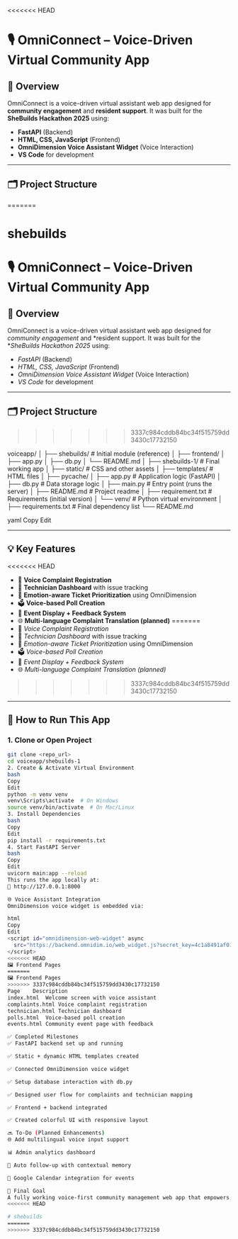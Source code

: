 <<<<<<< HEAD
# 🎙️ OmniConnect – Voice-Driven Virtual Community App

## 🚀 Overview

OmniConnect is a voice-driven virtual assistant web app designed for **community engagement** and **resident support**. It was built for the **SheBuilds Hackathon 2025** using:

- **FastAPI** (Backend)
- **HTML, CSS, JavaScript** (Frontend)
- **OmniDimension Voice Assistant Widget** (Voice Interaction)
- **VS Code** for development

---

## 🗂️ Project Structure
=======
# shebuilds
# 🎙 OmniConnect – Voice-Driven Virtual Community App

## 🚀 Overview

OmniConnect is a voice-driven virtual assistant web app designed for *community engagement* and *resident support. It was built for the **SheBuilds Hackathon 2025* using:

- *FastAPI* (Backend)
- *HTML, CSS, JavaScript* (Frontend)
- *OmniDimension Voice Assistant Widget* (Voice Interaction)
- *VS Code* for development

---

## 🗂 Project Structure
>>>>>>> 3337c984cddb84bc34f515759dd3430c17732150

voiceapp/
│
├── shebuilds/ # Initial module (reference)
│ ├── frontend/
│ ├── app.py
│ ├── db.py
│ └── README.md
│
├── shebuilds-1/ # Final working app
│ ├── static/ # CSS and other assets
│ ├── templates/ # HTML files
│ ├── pycache/
│ ├── app.py # Application logic (FastAPI)
│ ├── db.py # Data storage logic
│ ├── main.py # Entry point (runs the server)
│ ├── README.md # Project readme
│ ├── requirement.txt # Requirements (initial version)
│ └── venv/ # Python virtual environment
│
├── requirements.txt # Final dependency list
└── README.md

yaml
Copy
Edit

---

## 💡 Key Features

<<<<<<< HEAD
- 🎤 **Voice Complaint Registration**  
- 👷 **Technician Dashboard** with issue tracking  
- 🧠 **Emotion-aware Ticket Prioritization** using OmniDimension  
- 🗳️ **Voice-based Poll Creation**
- 📅 **Event Display + Feedback System**
- 🌐 **Multi-language Complaint Translation (planned)**
=======
- 🎤 *Voice Complaint Registration*  
- 👷 *Technician Dashboard* with issue tracking  
- 🧠 *Emotion-aware Ticket Prioritization* using OmniDimension  
- 🗳 *Voice-based Poll Creation*
- 📅 *Event Display + Feedback System*
- 🌐 *Multi-language Complaint Translation (planned)*
>>>>>>> 3337c984cddb84bc34f515759dd3430c17732150

---

## 🔧 How to Run This App

### 1. Clone or Open Project

```bash
git clone <repo_url>
cd voiceapp/shebuilds-1
2. Create & Activate Virtual Environment
bash
Copy
Edit
python -m venv venv
venv\Scripts\activate  # On Windows
source venv/bin/activate  # On Mac/Linux
3. Install Dependencies
bash
Copy
Edit
pip install -r requirements.txt
4. Start FastAPI Server
bash
Copy
Edit
uvicorn main:app --reload
This runs the app locally at:
🔗 http://127.0.0.1:8000

🌐 Voice Assistant Integration
OmniDimension voice widget is embedded via:

html
Copy
Edit
<script id="omnidimension-web-widget" async
  src="https://backend.omnidim.io/web_widget.js?secret_key=4c1a8491af016e877c8da98cabe47505">
</script>
<<<<<<< HEAD
🖼️ Frontend Pages
=======
🖼 Frontend Pages
>>>>>>> 3337c984cddb84bc34f515759dd3430c17732150
Page	Description
index.html	Welcome screen with voice assistant
complaints.html	Voice complaint registration
technician.html	Technician dashboard
polls.html	Voice-based poll creation
events.html	Community event page with feedback

✅ Completed Milestones
✅ FastAPI backend set up and running

✅ Static + dynamic HTML templates created

✅ Connected OmniDimension voice widget

✅ Setup database interaction with db.py

✅ Designed user flow for complaints and technician mapping

✅ Frontend + backend integrated

✅ Created colorful UI with responsive layout

🔜 To-Do (Planned Enhancements)
🌐 Add multilingual voice input support

📊 Admin analytics dashboard

🔄 Auto follow-up with contextual memory

📆 Google Calendar integration for events

🏁 Final Goal
A fully working voice-first community management web app that empowers residents to engage and report issues hands-free using natural language, while providing tools for community managers to respond intelligently.
<<<<<<< HEAD

# shebuilds
=======
>>>>>>> 3337c984cddb84bc34f515759dd3430c17732150
